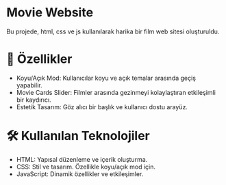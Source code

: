 # Movie Website
Bu projede, html, css ve js kullanılarak harika bir film web sitesi oluşturuldu.

# 🎨 Özellikler
+ Koyu/Açık Mod: Kullanıcılar koyu ve açık temalar arasında geçiş yapabilir. <br>
+ Movie Cards Slider: Filmler arasında gezinmeyi kolaylaştıran etkileşimli bir kaydırıcı. <br>
+ Estetik Tasarım: Göz alıcı bir başlık ve kullanıcı dostu arayüz. <br>
# 🛠️ Kullanılan Teknolojiler
+ HTML: Yapısal düzenleme ve içerik oluşturma. <br>
+ CSS: Stil ve tasarım. Özellikle koyu/açık mod için. <br>
+ JavaScript: Dinamik özellikler ve etkileşimler. <br>
